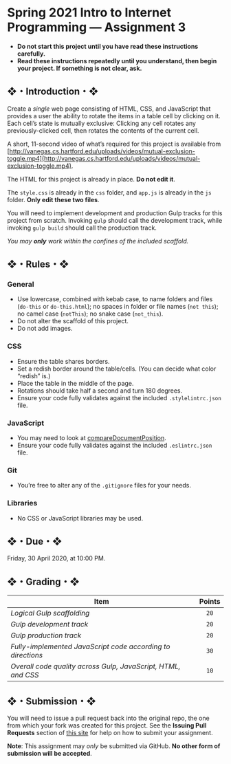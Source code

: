 # Spring 2021 Intro to Internet Programming — Assignment 3

* **Do not start this project until you have read these instructions carefully.**  
* **Read these instructions repeatedly until you understand, then begin your project. If something is not clear, ask.**  

## ❖・Introduction・❖
Create a *single* web page consisting of HTML, CSS, and JavaScript that provides a user the ability to rotate the items in a table cell by clicking on it. Each cell’s state is mutually exclusive: Clicking any cell rotates any previously-clicked cell, then rotates the contents of the current cell.

A short, 11-second video of what’s required for this project is available from [http://vanegas.cs.hartford.edu/uploads/videos/mutual-exclusion-toggle.mp4](http://vanegas.cs.hartford.edu/uploads/videos/mutual-exclusion-toggle.mp4).

The HTML for this project is already in place. **Do not edit it**.

The `style.css` is already in the `css` folder, and `app.js` is already in the `js` folder. **Only edit these two files**.

You will need to implement development and production Gulp tracks for this project from scratch. Invoking `gulp` should call the development track, while invoking `gulp build` should call the production track.

_You may **only** work within the confines of the included scaffold._

## ❖・Rules・❖
### General
* Use lowercase, combined with kebab case, to name folders and files (`do-this` or `do-this.html`); no spaces in folder or file names (`not this`); no camel case (`notThis`); no snake case (`not_this`).
* Do not alter the scaffold of this project.
* Do not add images.

### CSS
* Ensure the table shares borders.
* Set a redish border around the table/cells. (You can decide what color “redish” is.)
* Place the table in the middle of the page.
* Rotations should take half a second and turn 180 degrees.
* Ensure your code fully validates against the included `.stylelintrc.json` file.

### JavaScript
* You may need to look at [compareDocumentPosition](https://developer.mozilla.org/en-US/docs/Web/API/Node/compareDocumentPosition).
* Ensure your code fully validates against the included `.eslintrc.json` file.

### Git
* You’re free to alter any of the `.gitignore` files for your needs.

### Libraries
* No CSS or JavaScript libraries may be used.

## ❖・Due・❖
Friday, 30 April 2020, at 10:00 PM.

## ❖・Grading・❖
| Item                                                          | Points |
| ------------------------------------------------------------- | :----: |
| *Logical Gulp scaffolding*                                    |  `20`  |
| *Gulp development track*                                      |  `20`  |
| *Gulp production track*                                       |  `20`  |
| *Fully-implemented JavaScript code according to directions*   |  `30`  |
| *Overall code quality across Gulp, JavaScript, HTML, and CSS* |  `10`  |

## ❖・Submission・❖
You will need to issue a pull request back into the original repo, the one from which your fork was created for this project. See the **Issuing Pull Requests** section of [this site](http://code-warrior.github.io/tutorials/git/github/index.html) for help on how to submit your assignment.

**Note**: This assignment may *only* be submitted via GitHub. **No other form of submission will be accepted**.
